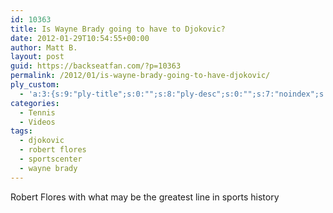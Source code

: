```yaml
---
id: 10363
title: Is Wayne Brady going to have to Djokovic?
date: 2012-01-29T10:54:55+00:00
author: Matt B.
layout: post
guid: https://backseatfan.com/?p=10363
permalink: /2012/01/is-wayne-brady-going-to-have-djokovic/
ply_custom:
  - 'a:3:{s:9:"ply-title";s:0:"";s:8:"ply-desc";s:0:"";s:7:"noindex";s:0:"";}'
categories:
  - Tennis
  - Videos
tags:
  - djokovic
  - robert flores
  - sportscenter
  - wayne brady
---
```


<div class="entry">
  <p>
    Robert Flores with what may be the greatest line in sports history<br />
  </p>
</div>
